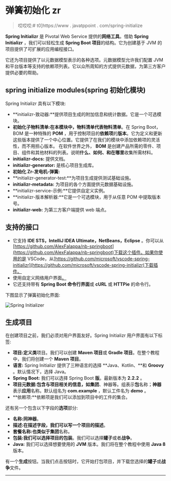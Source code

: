 # 弹簧初始化 zr

> 哎哎哎:# t0]https://www . javatppoint . com/spring-initialize

**Spring Initializr** 是 Pivotal Web Service 提供的**网络工具**。借助 **Spring Initializr** ，我们可以轻松生成 **Spring Boot 项目**的结构。它为创建基于 JVM 的项目提供了可扩展的应用编程接口。

它还为项目提供了以元数据模型表示的各种选项。元数据模型允许我们配置 JVM 和平台版本等支持的依赖项列表。它以众所周知的方式提供元数据，为第三方客户提供必要的帮助。

## spring initialize modules(spring 初始化模块)

Spring Initializr 具有以下模块:

*   **initializr-致动器:**提供项目生成的附加信息和统计数据。它是一个可选模块。
*   **初始化子物料清单:**在本模块中，**物料清单**代表**物料清单**。在 Spring Boot，BOM 是一种特殊的 **POM** ，用于控制项目的**依赖项**的**版本**。它为定义和更新这些版本提供了一个中心位置。它提供了在我们的模块中添加依赖项的灵活性，而不用担心版本。
    在软件世界之外， **BOM** 是创建产品所需的零件、项目、组件和其他材料的列表。说明**什么、如何、**和**在哪里**收集所需材料。
*   **initializr-docs:** 提供文档。
*   **initializr-generator:** 是核心项目生成库。
*   **初始化 Zr-发电机-弹簧:**
*   **initializr-generator-test:**为项目生成提供测试基础设施。
*   **initializr-metadata:** 为项目的各个方面提供元数据基础设施。
*   **initializr-service-示例:**它提供自定义实例。
*   **initializr-版本解析器:**它是一个可选模块，用于从任意 POM 中提取版本号。
*   **initializr-web:** 为第三方客户端提供 web 端点。

## 支持的接口

*   它支持 **IDE STS，IntelliJ IDEA Ultimate，NetBeans，Eclipse** 。你可以从[https://github.com/AlexFalappa/nb-springboot](https://github.com/AlexFalappa/nb-springboot)下载这个插件。如果你使用的是 VSCode，从[https://github.com/microsoft/vscode-spring-initializr](https://github.com/microsoft/vscode-spring-initializr)下载插件。
*   使用自定义网络用户界面[。](https://start.spring.io)
*   它还支持带有 **Spring Boot 命令行界面**或 **cURL** 或 **HTTPie** 的命令行。

下图显示了弹簧初始化界面:

![Spring Initializer](../Images/df98ed3d3ed31ef1586ac6c0d9099dbf.png)

## 生成项目

在创建项目之前，我们必须对用户界面友好。Spring Initializr 用户界面有以下标签:

*   **项目:**定义**类**项目。我们可以创建 **Maven 项目**或 **Gradle 项目**。在整个教程中，我们将创建一个 **Maven 项目**。
*   **语言:** Spring Initializr 提供了三种语言的选择 **Java、Kotlin、**和 **Groovy** 。默认情况下，选择 Java。
*   **Spring Boot:** 我们可以选择 Spring Boot **版**。最新版本为 **2.2.2** 。
*   **项目元数据:**包含与项目相关的信息，如**集团**、神器等。组表示**包**名称；**神器**表示**应用**名称。默认组名为 **com.example** ，默认工件名为 **demo** 。
*   **依赖项:**依赖项是我们可以添加到项目中的工件的集合。

还有另一个包含以下字段的**选项**部分:

*   **名称:**同**神器**。
*   **描述:**在描述字段，我们可以写一个项目的**描述**。
*   **套餐名称:**也类似于**集团**名称。
*   **包装:**我们可以选择项目的**包装**。我们可以选择**罐子**或者**战争**。
*   **Java:** 我们可以选择想要使用的 **JVM** 版本。我们将在整个教程中使用 **Java 8** 版本。

有一个**生成**按钮。当我们点击按钮时，它开始打包项目，并下载您选择的**罐子**或**战争**文件。

* * *